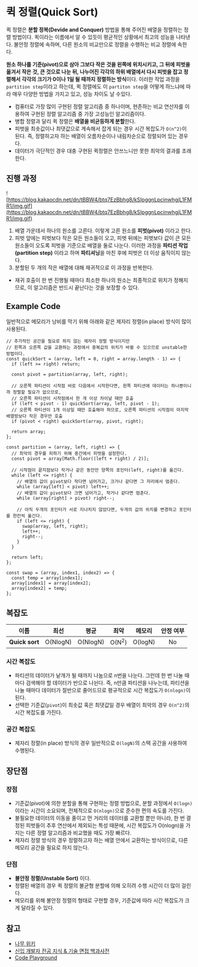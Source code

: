 # 퀵 정렬(Quick Sort)

퀵 정렬은 **분할 정복(Devide and Conquer)** 방법을 통해 주어진 배열을 정렬하는 정렬 방법이다. 퀵이라는 이름에서 알 수 있듯이 평균적인 상황에서 최고의 성능을 나타낸다. 불안정 정렬에 속하며, 다른 원소의 비교만으로 정렬을 수행하는 비교 정렬에 속한다.

**원소 하나를 기준(pivot)으로 삼아 그보다 작은 것을 왼쪽에 위치시키고, 그 뒤에 피벗을 옮겨서 작은 것, 큰 것으로 나눈 뒤, 나누어진 각각의 하위 배열에서 다시 피벗을 잡고 정렬해서 각각의 크기가 0이나 1일 될 때까지 정렬하는 방식**이다. 이러한 작업 과정을 `partition step`이라고 하는데, 퀵 정렬에도 이 `partiton step`을 어떻게 하느냐에 따라 매우 다양한 방법을 가지고 있고, 성능 차이도 날 수있다.

- 컴퓨터로 가장 많이 구현된 정렬 알고리즘 중 하나이며, 현존하는 비교 연산자를 이용하여 구현된 정렬 알고리즘 중 가장 고성능인 알고리즘이다.
- 병합 정렬과 달리 퀵 정렬은 **배열을 비균등하게 분할**한다.
- 피벗을 최솟값이나 최댓값으로 계속해서 잡게 되는 경우 시간 복잡도가 `O(n^2)`이 된다. 즉, 정렬하고자 하는 배열이 오름차순이나 내림차순으로 정렬되어 있는 경우다.
- 데이터가 극단적인 경우 대충 구현된 퀵정렬은 안쓰느니만 못한 최악의 결과를 초래한다.

## 진행 과정

![https://blog.kakaocdn.net/dn/tBBW4/btq7EzBbhg8/kSIpggnLpcinwhgjL1FMR1/img.gif](https://blog.kakaocdn.net/dn/tBBW4/btq7EzBbhg8/kSIpggnLpcinwhgjL1FMR1/img.gif)

1. 배열 가운데서 하나의 원소를 고른다. 이렇게 고른 원소를 **피벗(pivot)** 이라고 한다.
2. 피벗 앞에는 피벗보다 작은 모든 원소들이 오고, 피벗 뒤에는 피벗보다 값이 큰 모든 원소들이 오도록 피벗을 기준으로 배열을 둘로 나눈다. 이러한 과정을 **파티션 작업(partition step)** 이라고 하며 **파티셔닝**을 마친 후에 피벗은 더 이상 움직이지 않는다.
3. 분할된 두 개의 작은 배열에 대해 재귀적으로 이 과정을 반복한다.

- 재귀 호출이 한 번 진행될 때마다 최소한 하나의 원소는 최종적으로 위치가 정해지므로, 이 알고리즘은 반드시 끝난다는 것을 보장할 수 있다.

## Example Code

일반적으로 메모리가 낭비를 막기 위해 아래와 같은 제자리 정렬(in place) 방식이 많이 사용된다.

```tsx
// 추가적인 공간을 필요로 하지 않는 제자리 정렬 방식이지만
// 왼쪽과 오른쪽 값을 교환하는 과정에서 중복값의 위치가 바뀔 수 있으므로 unstable한 방법이다.
const quickSort = (array, left = 0, right = array.length - 1) => {
  if (left >= right) return;

  const pivot = partition(array, left, right);

  // 오른쪽 파티션이 시작점 바로 다음에서 시작한다면, 왼쪽 파티션에 데이터는 하나뿐이니까 정렬할 필요가 없으므로,
  // 오른쪽 파티션이 시작점에서 한 개 이상 차이날 때만 호출
  if (left < pivot - 1) quickSort(array, left, pivot - 1);
  // 오른쪽 파티션이 1개 이상일 때만 호출해야 하므로, 오른쪽 파티션의 시작점이 마지막 배열방보다 작은 경우만 호출
  if (pivot < right) quickSort(array, pivot, right);

  return array;
};

const partition = (array, left, right) => {
  // 최악의 경우를 피하기 위해 중간에서 피벗을 설정한다.
  const pivot = array[Math.floor((left + right) / 2)];

  // 시작점이 끝지점보다 작거나 같은 동안만 양쪽의 포인터(left, right)를 옮긴다.
  while (left <= right) {
    // 배열의 값이 pivot보다 작다면 넘어가고, 크거나 같다면 그 자리에서 멈춘다.
    while (array[left] < pivot) left++;
    // 배열의 값이 pivot보다 크면 넘어가고, 작거나 같다면 멈춘다.
    while (array[right] > pivot) right--;

    // 아직 두개의 포인터가 서로 지나치지 않았다면, 두개의 값의 위치를 변경하고 포인터를 한칸씩 옮긴다.
    if (left <= right) {
      swap(array, left, right);
      left++;
      right--;
    }
  }

  return left;
};

const swap = (array, index1, index2) => {
  const temp = array[index1];
  array[index1] = array[index2];
  array[index2] = temp;
};
```

## 복잡도

| 이름           |   최선   |   평균   |       최악       | 메모리  | 안정 여부 |
| -------------- | :------: | :------: | :--------------: | :-----: | :-------: |
| **Quick sort** | O(NlogN) | O(NlogN) | O(N<sup>2</sup>) | O(logN) |    No     |

### 시간 복잡도

- 파티션의 데이터가 낱개가 될 때까지 나눔으로 n번을 나눈다. 그런데 한 번 나눌 때마다 검색해야 할 데이터가 반으로 나뉜다. 즉, n만큼 파티션을 나누는데, 파티션을 나눌 때마다 데이터가 절반으로 줄어드므로 평규적으로 시간 복잡도가 `O(nlogn)`이 된다.
- 선택한 기준값(`pivot`)이 최솟값 혹은 최댓값일 경우 배열이 최악의 경우 `O(n^2)`의 시간 복잡도를 가진다.

### 공간 복잡도

- 제자리 정렬(in place) 방식의 경우 일반적으로 `O(logN)`의 스택 공간을 사용하여 수행된다.

## 장단점

### 장점

- 기준값(pivot)에 의한 분할을 통해 구현하는 정렬 방법으로, 분할 과정에서 `O(logn)`이라는 시간이 소요되며, 전체적으로 `O(nlogn)`으로 준수한 편의 속도를 가진다.
- 불필요한 데이터의 이동을 줄이고 먼 거리의 데이터를 교환할 뿐만 아니라, 한 번 결정된 피벗들이 추후 연산에서 제외되는 특성 때문에, 시간 복잡도가 O(nlogn)을 가지는 다른 정렬 알고리즘과 비교했을 때도 가장 빠르다.
- 제자리 정렬 방식의 경우 정렬하고자 하는 배열 안에서 교환하는 방식이므로, 다른 메모리 공간을 필요로 하지 않는다.

### 단점

- **불안정 정렬(Unstable Sort)** 이다.
- 정렬된 배열의 경우 퀵 정렬의 불균형 분할에 의해 오히려 수행 시간이 더 많이 걸린다.
- 메모리를 위해 불안정 정렬의 형태로 구현할 경우, 기준값에 따라 시간 복잡도가 크게 달라질 수 있다.

## 참고

- [나무 위키](https://namu.wiki/w/%EC%A0%95%EB%A0%AC%20%EC%95%8C%EA%B3%A0%EB%A6%AC%EC%A6%98#s-2.2.3)
- [신입 개발자 전공 지식 & 기술 면접 백과사전](https://gyoogle.dev/blog/algorithm/Bubble%20Sort.html)
- [Code Playground](https://im-developer.tistory.com/135)

